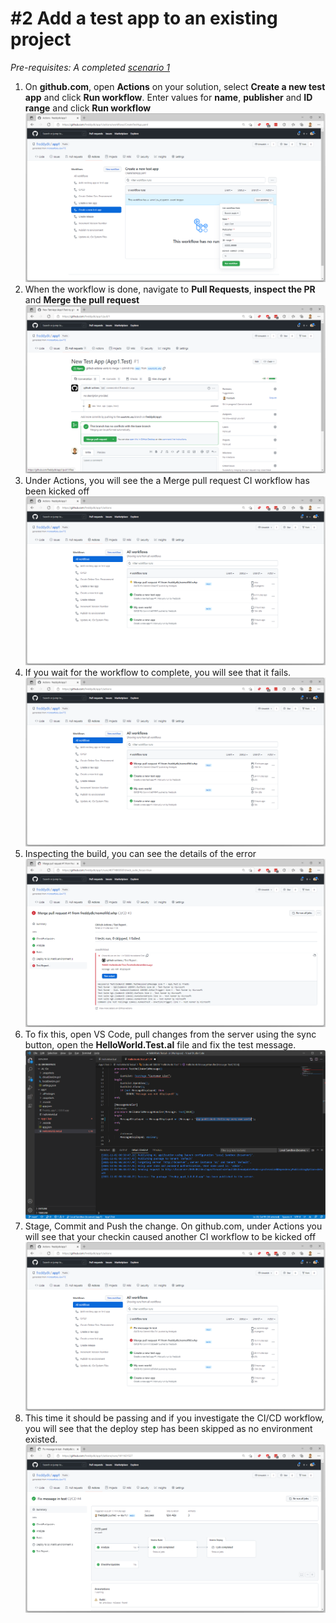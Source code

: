 # #2 Add a test app to an existing project
*Pre-requisites: A completed [scenario 1](1.md)*

1. On **github.com**, open **Actions** on your solution, select **Create a new test app** and click **Run workflow**. Enter values for **name**, **publisher** and **ID range** and click **Run workflow**
![Run Workflow](/images/2a.png)
1. When the workflow is done, navigate to **Pull Requests**, **inspect the PR** and **Merge the pull request**
![Pull Request](/images/2b.png)
1. Under Actions, you will see the a Merge pull request CI workflow has been kicked off
![Workflows](/images/2c.png)
1. If you wait for the workflow to complete, you will see that it fails.
![Fail](/images/2d.png)
1. Inspecting the build, you can see the details of the error
![Test failure](/images/2e.png)
1. To fix this, open VS Code, pull changes from the server using the sync button, open the **HelloWorld.Test.al** file and fix the test message.
![Bug fix](/images/2f.png)
1. Stage, Commit and Push the change. On github.com, under Actions you will see that your checkin caused another CI workflow to be kicked off
![CI Workflow](/images/2g.png)
1. This time it should be passing and if you investigate the CI/CD workflow, you will see that the deploy step has been skipped as no environment existed.
![Success](/images/2h.png)

